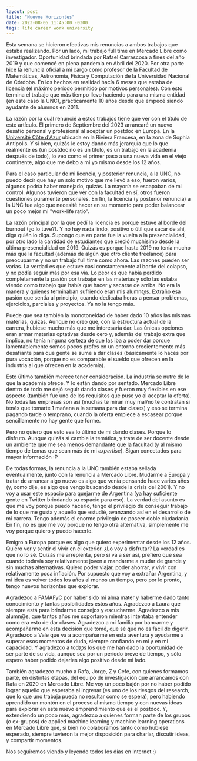 ```yaml
---
layout: post
title: "Nuevos Horizontes"
date: 2023-08-05 11:45:00 -0300
tags: life career work university
---
```


Esta semana se hicieron efectivas mis renuncias a ambos trabajos que estaba
realizando. Por un lado, mi trabajo full time en Mercado Libre como
investigador. Oportunidad brindada por Rafael Carrascosa a fines del año 2019 y
que comencé en plena pandemia en Abril del 2020. Por otra parte hice la renuncia
oficial a mi cargo como profesor de la Facultad de Matemáticas, Astronomía,
Física y Computación de la Universidad Nacional de Córdoba. En los hechos en
realidad hacía 6 meses que estaba de licencia (el máximo período permitido por
motivos personales). Con esto termina el trabajo que más tiempo llevo haciendo
para una misma entidad (en este caso la UNC), prácticamente 10 años desde que
empecé siendo ayudante de alumnos en 2011.

La razón por la cuál renuncié a estos trabajos tiene que ver con el título de
este artículo. El primero de Septiembre del 2023 arrancaré un nuevo desafío
personal y profesional al aceptar un postdoc en Europa. En la
[Université Côte d'Azur](https://univ-cotedazur.fr/) ubicada en la Riviera
Francesa, en la zona de Sophia Antipolis. Y si bien, quizás le estoy dando más
jerarquía que lo que realmente es (un postdoc no es un título, es un trabajo en
la academia después de todo), lo veo como el primer paso a una nueva vida en el
viejo continente, algo que me debo a mi yo mismo desde los 12 años.

<!-- more -->

Para el caso particular de mi licencia, y posterior renuncia, a la UNC, no puedo
decir que hay un solo motivo que me llevó a eso, fueron varios, algunos podría
haber manejado, quizás. La mayoría se escapaban de mi control. Algunos tuvieron
que ver con la facultad en sí, otros fueron cuestiones puramente personales. En
fin, la licencia (y posterior renuncia) a la UNC fue algo que necesité hacer en
su momento para poder balancear un poco mejor mi "work-life ratio".

La razón principal por la que pedí la licencia es porque estuve al borde del
burnout (¿o lo tuve?). Y no hay nada lindo, positivo o útil que sacar de ahí,
diga quién lo diga. Supongo que en parte fue la vuelta a la presencialidad, por
otro lado la cantidad de estudiantes que creció muchísimo desde la última
presencialidad en 2019. Quizás es porque hasta 2019 no tenía mucho más que la
facultad (además de algún que otro cliente freelance) para preocuparme y no un
trabajo full time como ahora. Las razones pueden ser varias.  La verdad es que
estuve casi constantemente al borde del colapso, y no podía seguir más por esa
vía. Lo peor es que había perdido completamente la pasión por trabajar en las
materias y sólo las estaba viendo como trabajo que había que hacer y sacarse de
arriba. No era la manera y quienes terminaban sufriendo eran mis alumn@s.
Extraño esa pasión que sentía al principio, cuando dedicaba horas a pensar
problemas, ejercicios, parciales y proyectos. Ya no la tengo más.

Puede que sea también la monotoneidad de haber dado 10 años las mismas materias,
quizás. Aunque no creo que, con la estructura actual de la carrera, hubiese
mucho más que me interesaría dar. Las únicas opciones eran armar materias
optativas desde cero y, además del trabajo extra que implica, no tenía ninguna
certeza de que las iba a poder dar porque lamentablemente somos pocos profes en
un entorno crecientemente más desafiante para que gente se sume a dar clases
(básicamente lo hacés por pura vocación, porque no es comparable el sueldo que
ofrecen en la industria al que ofrecen en la academia).

Esto último también merece tener consideración. La industria se nutre de lo que
la academia ofrece. Y lo están dando por sentado. Mercado Libre dentro de todo
me dejó seguir dando clases y fueron muy flexibles en ese aspecto (también fue
uno de los requisitos que puse yo al aceptar la oferta). No todas las empresas
son así (muchas te miran muy mal/no te contratan si tenés que tomarte 1 mañana a
la semana para dar clases) y eso se termina pagando tarde o temprano, cuando la
oferta empiece a escasear porque sencillamente no hay gente que forme.

Pero no quiero que esto sea lo último de mi dando clases. Porque lo disfruto.
Aunque quizás sí cambie la temática, y trate de ser docente desde un ambiente
que me sea menos demandante que la facultad (y al mismo tiempo de temas que sean
más de mi *expertise*). Sigan conectados para mayor información :P

De todas formas, la renuncia a la UNC también estaba sellada eventualmente,
junto con la renuncia a Mercado Libre. Mudarme a Europa y tratar de arrancar
algo nuevo es algo que venía pensando hace varios años (y, como dije, es algo
que vengo buscando desde la crisis del 2001). Y no voy a usar este espacio para
quejarme de Argentina (ya hay suficiente gente en Twitter brindando su espacio
para eso). La verdad del asunto es que me voy porque puedo hacerlo, tengo el
privilegio de conseguir trabajo de lo que me gusta y aquello que estudié,
avanzando así en el desarrollo de mi carrera. Tengo además el enorme privilegio
de poseer doble ciudadanía. En fin, no es que me voy porque no tengo otra
alternativa, simplemente me voy porque quiero y puedo hacerlo.

Emigro a Europa porque es algo que quiero experimentar desde los 12 años. Quiero
ver y sentir el vivir en el exterior. ¿Lo voy a disfrutar? La verdad es que no
lo sé. Quizás me arrepienta, pero si va a ser así, prefiero que sea cuando
todavía soy relativamente joven a mandarme a mudar de grande y sin muchas
alternativas. Quiero poder viajar, poder ahorrar, y vivir con relativamente poca
inflación. Por supuesto que voy a extrañar Argentina, y mi idea es volver todos
los años al menos un tiempo, pero por lo pronto, tengo nuevos horizontes que
explorar.

Agradezco a FAMAFyC por haber sido mi alma mater y haberme dado tanto
conocimiento y tantas posibilidades estos años. Agradezco a Laura que siempre
está para brindarme consejos y escucharme. Agradezco a mis alumn@s, que tantos
años me soportaron mientras intentaba entender como era esto de dar clases.
Agradezco a mi familia por bancarme y acompañarme en esta decisión que tomé, que
sé que no es fácil de digerir. Agradezco a Vale que va a acompañarme en esta
aventura y ayudarme a superar esos momentos de duda, siempre confiando en mi y
en mi capacidad.  Y agradezco a tod@s los que me han dado la oportunidad de ser
parte de su vida, aunque sea por un período breve de tiempo, y sólo espero haber
podido dejarles algo positivo desde mi lado.

También agradezco mucho a Rafa, Jorge, Z y Cefe, con quienes formamos parte, en
distintas etapas, del equipo de investigación que arrancamos con Rafa en 2020 en
Mercado Libre. Me voy un poco bajón por no haber podido lograr aquello que
esperaba al ingresar (es uno de los riesgos del research, que lo que uno trabaja
pueda no resultar como se espera), pero habiendo aprendido un montón en el
proceso al mismo tiempo y con nuevas ideas para explorar en este nuevo
emprendimiento que es el postdoc. Y, extendiendo un poco más, agradezco a
quienes forman parte de los grupos (o ex-grupos) de applied machine learning y
machine learning operations en Mercado Libre que, si bien no colaboramos tanto
como hubiese esperado, siempre tuvieron la mejor disposición para charlar,
discutir ideas, y compartir momentos.

Nos seguiremos viendo y leyendo todos los días en Internet :)
